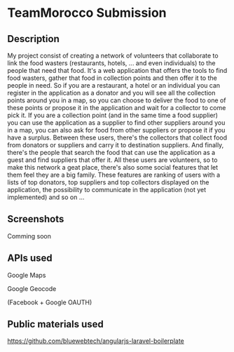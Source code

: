 # TeamMorocco Submission

## Description

My project consist of creating a network of volunteers that collaborate to link the food wasters (restaurants,  hotels, ... and even individuals) to the people that need that food.
It's a web application that offers the tools to find food wasters, gather that food in collection points and then offer it to the people in need.
So if you are a restaurant, a hotel or an individual you can register in the application as a donator and you will see all the collection points around you in a map, so you can choose to deliver the food to one of these points or propose it in the application and wait for a collector to come pick it.
If you are a collection point (and in the same time a food supplier) you can use the application as a supplier to find other suppliers around you in a map, you can also ask for food from other suppliers or propose it if you have a surplus.
Between these users, there's the collectors that collect food from donators or suppliers and carry it to destination suppliers.
And finally, there's the people that search the food that can use the application as a guest and find suppliers that offer it.
All these users are volunteers, so to make this network a geat place, there's also some social features that let them feel they are a big family. These features are ranking of users with a lists of top donators, top suppliers and top collectors displayed on the application, the possibility to communicate in the application (not yet implemented) and so on ...

## Screenshots

Comming soon

## APIs used

Google Maps

Google Geocode

(Facebook + Google OAUTH)

## Public materials used

https://github.com/bluewebtech/angularjs-laravel-boilerplate
